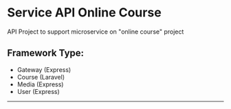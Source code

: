 # Service API Online Course
API Project to support microservice on "online course" project


## Framework Type:
- Gateway (Express)
- Course (Laravel)
- Media (Express)
- User (Express)
---
